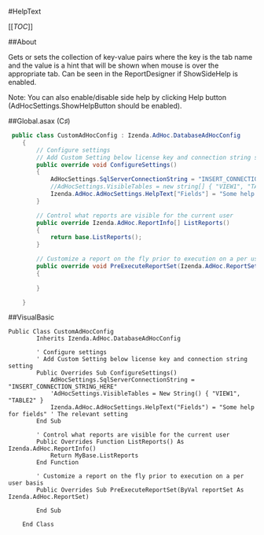 #HelpText

[[_TOC_]]

##About

Gets or sets the collection of key-value pairs where the key is the tab name and the value is a hint that will be shown when mouse is over the appropriate tab. 
Can be seen in the ReportDesigner if ShowSideHelp is enabled. 

Note: You can also enable/disable side help by clicking Help button (AdHocSettings.ShowHelpButton should be enabled).

##Global.asax (C♯)

```csharp
 public class CustomAdHocConfig : Izenda.AdHoc.DatabaseAdHocConfig
    {
        // Configure settings
        // Add Custom Setting below license key and connection string setting
        public override void ConfigureSettings()
        {
            AdHocSettings.SqlServerConnectionString = "INSERT_CONNECTION_STRING_HERE";
            //AdHocSettings.VisibleTables = new string[] { "VIEW1", "TABLE2" };
            Izenda.AdHoc.AdHocSettings.HelpText["Fields"] = "Some help for fields"; //The relevant setting
        }

        // Control what reports are visible for the current user
        public override Izenda.AdHoc.ReportInfo[] ListReports()
        {
            return base.ListReports();
        }

        // Customize a report on the fly prior to execution on a per user basis
        public override void PreExecuteReportSet(Izenda.AdHoc.ReportSet reportSet)
        {
            
        }

    }
```

##VisualBasic

```visualbasic
Public Class CustomAdHocConfig
        Inherits Izenda.AdHoc.DatabaseAdHocConfig
        
        ' Configure settings
        ' Add Custom Setting below license key and connection string setting
        Public Overrides Sub ConfigureSettings()
            AdHocSettings.SqlServerConnectionString = "INSERT_CONNECTION_STRING_HERE"
            'AdHocSettings.VisibleTables = New String() { "VIEW1", "TABLE2" }
            Izenda.AdHoc.AdHocSettings.HelpText("Fields") = "Some help for fields" ' The relevant setting
        End Sub
        
        ' Control what reports are visible for the current user
        Public Overrides Function ListReports() As Izenda.AdHoc.ReportInfo()
            Return MyBase.ListReports
        End Function

        ' Customize a report on the fly prior to execution on a per user basis
        Public Overrides Sub PreExecuteReportSet(ByVal reportSet As Izenda.AdHoc.ReportSet)
        
        End Sub

    End Class
```